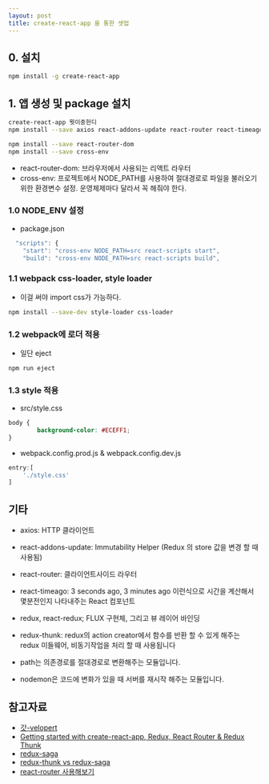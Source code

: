 ```yaml
---
layout: post
title: create-react-app 을 통한 셋업
---
```


## 0. 설치

```bash
npm install -g create-react-app
```

## 1. 앱 생성 및 package 설치

```bash
create-react-app 뭣이중헌디
npm install --save axios react-addons-update react-router react-timeago redux react-redux nodemon redux-saga
```

```bash
npm install --save react-router-dom
npm install --save cross-env 
```
* react-router-dom: 브라우저에서 사용되는 리액트 라우터
* cross-env: 프로젝트에서 NODE_PATH를 사용하여 절대경로로 파일을 불러오기 위한 환경변수 설정. 운영체제마다 달라서 꼭 해줘야 한다.

### 1.0 NODE_ENV 설정
* package.json
```js
  "scripts": {
    "start": "cross-env NODE_PATH=src react-scripts start",
    "build": "cross-env NODE_PATH=src react-scripts build",
```

### 1.1 webpack css-loader, style loader
* 이걸 써야 import css가 가능하다. <br>
```bash
npm install --save-dev style-loader css-loader
```

### 1.2 webpack에 로더 적용
* 일단 eject
```bash
npm run eject
```

### 1.3 style 적용
* src/style.css
```css
body {
	    background-color: #ECEFF1;
}
```

* webpack.config.prod.js & webpack.config.dev.js
```js
entry:[
	'./style.css'
]
```

## 기타
* axios: HTTP 클라이언트

* react-addons-update: Immutability Helper (Redux 의 store 값을 변경 할 때 사용됨)

* react-router: 클라이언트사이드 라우터

* react-timeago: 3 seconds ago, 3 minutes ago 이런식으로 시간을 계산해서 몇분전인지 나타내주는 React 컴포넌트

* redux, react-redux; FLUX 구현체, 그리고 뷰 레이어 바인딩

* redux-thunk: redux의 action creator에서 함수를 반환 할 수 있게 해주는 redux 미들웨어, 비동기작업을 처리 할 때 사용됩니다
* path는 의존경로를 절대경로로 변환해주는 모듈입니다.

* nodemon은 코드에 변화가 있을 때 서버를 재시작 해주는 모듈입니다.

## 참고자료
* [갓-velopert](https://velopert.com/2037)
* [Getting started with create-react-app, Redux, React Router & Redux Thunk](https://medium.com/@notrab/getting-started-with-create-react-app-redux-react-router-redux-thunk-d6a19259f71f)
* [redux-saga](https://mskims.github.io/redux-saga-in-korean/)
* [redux-thunk vs redux-saga](https://orezytivarg.github.io/from-redux-thunk-to-sagas/)
* [react-router 사용해보기](https://velopert.com/3417)
